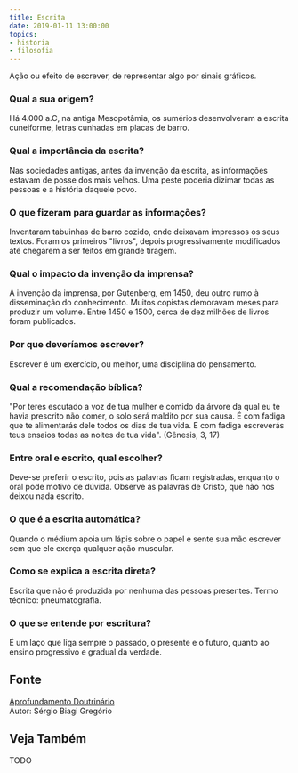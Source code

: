 ```yaml
---
title: Escrita
date: 2019-01-11 13:00:00
topics: 
- historia
- filosofia
---
```


Ação ou efeito de escrever, de representar algo por sinais gráficos.

### Qual a sua origem?
Há 4.000 a.C, na antiga Mesopotâmia, os sumérios desenvolveram a escrita
cuneiforme, letras cunhadas em placas de barro.

### Qual a importância da escrita?
Nas sociedades antigas, antes da invenção da escrita, as informações
estavam de posse dos mais velhos. Uma peste poderia dizimar todas as
pessoas e a história daquele povo.

### O que fizeram para guardar as informações?
Inventaram tabuinhas de barro cozido, onde deixavam impressos os seus
textos. Foram os primeiros "livros", depois progressivamente modificados
até chegarem a ser feitos em grande tiragem.

### Qual o impacto da invenção da imprensa?
A invenção da imprensa, por Gutenberg, em 1450, deu outro rumo à
disseminação do conhecimento. Muitos copistas demoravam meses para
produzir um volume. Entre 1450 e 1500, cerca de dez milhões de livros
foram publicados.

### Por que deveríamos escrever?
Escrever é um exercício, ou melhor, uma disciplina do pensamento.

### Qual a recomendação bíblica?
"Por teres escutado a voz de tua mulher e comido da árvore da qual eu te
havia prescrito não comer, o solo será maldito por sua causa. É com
fadiga que te alimentarás dele todos os dias de tua vida. E com fadiga
escreverás teus ensaios todas as noites de tua vida". (Gênesis, 3, 17)

### Entre oral e escrito, qual escolher?
Deve-se preferir o escrito, pois as palavras ficam registradas, enquanto
o oral pode motivo de dúvida. Observe as palavras de Cristo, que não nos
deixou nada escrito.

### O que é a escrita automática?
Quando o médium apoia um lápis sobre o papel e sente sua mão escrever
sem que ele exerça qualquer ação muscular.

### Como se explica a escrita direta?
Escrita que não é produzida por nenhuma das pessoas presentes. Termo
técnico: pneumatografia.

### O que se entende por escritura?
É um laço que liga sempre o passado, o presente e o futuro, quanto ao
ensino progressivo e gradual da verdade.


## Fonte
[Aprofundamento Doutrinário](https://sites.google.com/view/aprofundamentodoutrinario/escrita)  
Autor: Sérgio Biagi Gregório



## Veja Também
TODO


